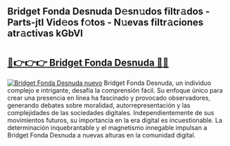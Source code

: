 ## Bridget Fonda Desnuda D𝚎sn𝚞dos filtr𝚊dos - Parts-jtI Vid𝚎os f𝚘tos - N𝚞evas filtr𝚊ciones atr𝚊ctivas kGbVI

# <h2><a href="http://mb4cyg.tromn.icu/?c=Bridget+Fonda+Desnuda">🔗👉👉👉 Bridget Fonda Desnuda 🔗🔗</a></h2>

[![Bridget Fonda Desnuda nuevo](https://i.imgur.com/pEAQMta.gif)](http://mb4cyg.tromn.icu/?c=Bridget+Fonda+Desnuda)
Bridget Fonda Desnuda, un individuo complejo e intrigante, desafía la comprensión fácil. Su enfoque único para crear una presencia en línea ha fascinado y provocado observadores, generando debates sobre moralidad, autorrepresentación y las complejidades de las sociedades digitales. Independientemente de sus movimientos futuros, su importancia en la era digital es incuestionable. La determinación inquebrantable y el magnetismo innegable impulsan a Bridget Fonda Desnuda a nuevas alturas en la comunidad digital.
